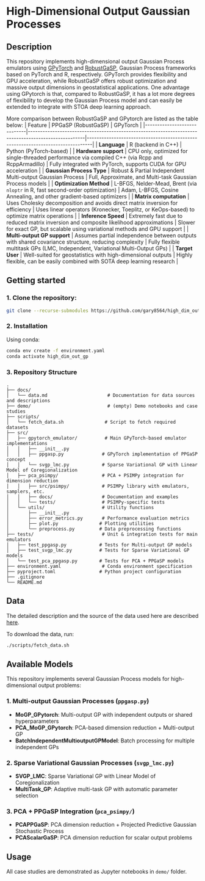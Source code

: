 # High-Dimensional Output Gaussian Processes

## Description

This repository implements high-dimensional output Gaussian Process emulators using [GPyTorch](https://gpytorch.ai/) and [RobustGaSP](https://git.rwth-aachen.de/mbd/psimpy), Gaussian Process frameworks based on PyTorch and R, respectively. GPyTorch provides flexibility and GPU acceleration, while RobustGaSP offers robust optimization and massive output dimensions in geostatistical applications. One
advantage using GPytorch is that, compared to RobustGaSP, it has a lot more degrees of flexibility to develop the Gaussian Process model and can easily be extended to
integrate with STOA deep learning approach.

More comparison between RobustGaSP and GPytorch are listed as the table below:
| Feature | PPGaSP (RobustGaSP) | GPyTorch |
|-----------------------------|-----------------------------------------------------------------------------------------------------|--------------------------------------------------------------------------------|
| **Language** | R (backend in C++) | Python (PyTorch-based) |
| **Hardware support** | CPU only, optimized for single-threaded performance via compiled C++ (via Rcpp and RcppArmadillo) | Fully integrated with PyTorch, supports CUDA for GPU acceleration |
| **Gaussian Process Type** | Robust & Partial Independent Multi-output Gaussian Process | Full, Approximate, and Multi-task Gaussian Process models |
| **Optimization Method** | L-BFGS, Nelder-Mead, Brent (via `nloptr` in R, fast second-order optimization) | Adam, L-BFGS, Cosine Annealing, and other gradient-based optimizers |
| **Matrix computation** | Uses Cholesky decomposition and avoids direct matrix inversion for efficiency | Uses linear operators (Kronecker, Toeplitz, or KeOps-based) to optimize matrix operations |
| **Inference Speed** | Extremely fast due to reduced matrix inversion and composite likelihood approximations | Slower for exact GP, but scalable using variational methods and GPU support |
| **Multi-output GP support** | Assumes partial independence between outputs with shared covariance structure, reducing complexity | Fully flexible multitask GPs (LMC, Independent, Variational Multi-Output GPs) |
| **Target User** | Well-suited for geostatistics with high-dimensional outputs | Highly flexible, can be easily combined with SOTA deep learning research |

## Getting started

### 1. Clone the repository:

```bash
git clone --recurse-submodules https://github.com/gary8564/high_dim_out_gp.git
```

### 2. Installation

Using conda:

```bash
conda env create -f environment.yaml
conda activate high_dim_out_gp
```

### 3. Repository Structure

```text
.
├── docs/
│   └── data.md                      # Documentation for data sources and descriptions
├── demo/                            # (empty) Demo notebooks and case studies
├── scripts/
│   └── fetch_data.sh               # Script to fetch required datasets
├── src/
│   ├── gpytorch_emulator/          # Main GPyTorch-based emulator implementations
│   │   ├── __init__.py
│   │   ├── ppgasp.py              # GPyTorch implementation of PPGaSP concept
│   │   └── svgp_lmc.py            # Sparse Variational GP with Linear Model of Coregionalization
│   ├── pca_psimpy/                # PCA + PSIMPy integration for dimension reduction
│   │   ├── src/psimpy/            # PSIMPy library with emulators, samplers, etc.
│   │   ├── docs/                  # Documentation and examples
│   │   └── tests/                 # PSIMPy-specific tests
│   └── utils/                     # Utility functions
│       ├── __init__.py
│       ├── error_metrics.py       # Performance evaluation metrics
│       ├── plot.py               # Plotting utilities
│       └── preprocess.py         # Data preprocessing functions
├── tests/                         # Unit & integration tests for main emulators
│   ├── test_ppgasp.py            # Tests for Multi-output GP models
│   ├── test_svgp_lmc.py          # Tests for Sparse Variational GP models
│   └── test_pca_ppgasp.py        # Tests for PCA + PPGaSP models
├── environment.yaml               # Conda environment specification
├── pyproject.toml                # Python project configuration
├── .gitignore
└── README.md
```

## Data

The detailed description and the source of the data used here are described [here](./docs/data.md).

To download the data, run:

```bash
./scripts/fetch_data.sh
```

## Available Models

This repository implements several Gaussian Process models for high-dimensional output problems:

### 1. Multi-output Gaussian Processes (`ppgasp.py`)

- **MoGP_GPytorch**: Multi-output GP with independent outputs or shared hyperparameters
- **PCA_MoGP_GPytorch**: PCA-based dimension reduction + Multi-output GP
- **BatchIndependentMultioutputGPModel**: Batch processing for multiple independent GPs

### 2. Sparse Variational Gaussian Processes (`svgp_lmc.py`)

- **SVGP_LMC**: Sparse Variational GP with Linear Model of Coregionalization
- **MultiTask_GP**: Adaptive multi-task GP with automatic parameter selection

### 3. PCA + PPGaSP Integration (`pca_psimpy/`)

- **PCAPPGaSP**: PCA dimension reduction + Projected Predictive Gaussian Stochastic Process
- **PCAScalarGaSP**: PCA dimension reduction for scalar output problems

## Usage

All case studies are demonstrated as Jupyter notebooks in `demo/` folder.
